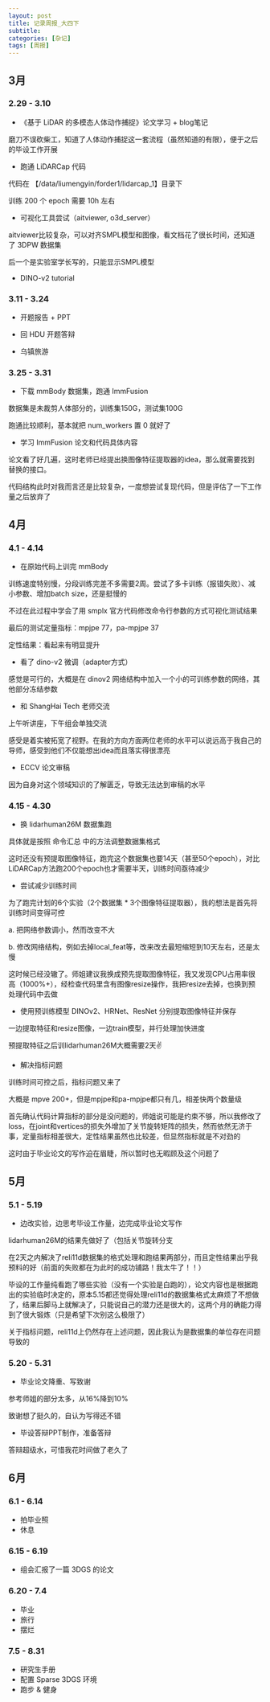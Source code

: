 ```yaml
---
layout: post
title: 记录周报_大四下
subtitle: 
categories: [杂记]
tags: [周报]
---
```


## 3月

### 2.29 - 3.10

- 《基于 LiDAR 的多模态人体动作捕捉》论文学习 + blog笔记

磨刀不误砍柴工，知道了人体动作捕捉这一套流程（虽然知道的有限），便于之后的毕设工作开展

- 跑通 LiDARCap 代码

代码在 【/data/liumengyin/forder1/lidarcap_1】目录下

训练 200 个 epoch 需要 10h 左右

- 可视化工具尝试（aitviewer, o3d_server）

aitviewer比较复杂，可以对齐SMPL模型和图像，看文档花了很长时间，还知道了 3DPW 数据集

后一个是实验室学长写的，只能显示SMPL模型

- DINO-v2 tutorial

### 3.11 - 3.24

- 开题报告 + PPT

- 回 HDU 开题答辩

- 乌镇旅游

### 3.25 - 3.31

- 下载 mmBody 数据集，跑通 ImmFusion

数据集是未裁剪人体部分的，训练集150G，测试集100G

跑通比较顺利，基本就把 num_workers 置 0 就好了

- 学习 ImmFusion 论文和代码具体内容

论文看了好几遍，这时老师已经提出换图像特征提取器的idea，那么就需要找到替换的接口。

代码结构此时对我而言还是比较复杂，一度想尝试复现代码，但是评估了一下工作量之后放弃了

## 4月

### 4.1 - 4.14

- 在原始代码上训完 mmBody

训练速度特别慢，分段训练完差不多需要2周。尝试了多卡训练（报错失败）、减小参数、增加batch size，还是挺慢的

不过在此过程中学会了用 smplx 官方代码修改命令行参数的方式可视化测试结果

最后的测试定量指标：mpjpe 77，pa-mpjpe 37

定性结果：看起来有明显提升

- 看了 dino-v2 微调（adapter方式）

感觉是可行的，大概是在 dinov2 网络结构中加入一个小的可训练参数的网络，其他部分冻结参数

- 和 ShangHai Tech 老师交流

上午听讲座，下午组会单独交流

感受是着实被拓宽了视野。在我的方向方面两位老师的水平可以说远高于我自己的导师，感受到他们不仅能想出idea而且落实得很漂亮

- ECCV 论文审稿

因为自身对这个领域知识的了解匮乏，导致无法达到审稿的水平

### 4.15 - 4.30

- 换 lidarhuman26M 数据集跑

具体就是按照 命令汇总 中的方法调整数据集格式

这时还没有预提取图像特征，跑完这个数据集也要14天（甚至50个epoch），对比LiDARCap方法跑200个epoch也才需要半天，训练时间亟待减少

- 尝试减少训练时间

为了跑完计划的6个实验（2个数据集 * 3个图像特征提取器），我的想法是首先将训练时间变得可控

a. 把网络参数调小，然而改变不大

b. 修改网络结构，例如去掉local_feat等，改来改去最短缩短到10天左右，还是太慢

这时候已经没辙了。师姐建议我换成预先提取图像特征，我又发现CPU占用率很高（1000%+），经检查代码里含有图像resize操作，我把resize去掉，也换到预处理代码中去做

- 使用预训练模型 DINOv2、HRNet、ResNet 分别提取图像特征并保存

一边提取特征和resize图像，一边train模型，并行处理加快进度

预提取特征之后训lidarhuman26M大概需要2天✌

- 解决指标问题

训练时间可控之后，指标问题又来了

大概是 mpve 200+，但是mpjpe和pa-mpjpe都只有几，相差快两个数量级

首先确认代码计算指标的部分是没问题的，师姐说可能是约束不够，所以我修改了loss，在joint和vertices的损失外增加了关节旋转矩阵的损失，然而依然无济于事，定量指标相差很大，定性结果虽然也比较差，但显然指标就是不对劲的

这时由于毕业论文的写作迫在眉睫，所以暂时也无暇顾及这个问题了

## 5月

### 5.1 - 5.19

- 边改实验，边思考毕设工作量，边完成毕业论文写作

lidarhuman26M的结果先做好了（包括关节旋转分支

在2天之内解决了reli11d数据集的格式处理和跑结果两部分，而且定性结果出乎我预料的好（前面的失败都在为此时的成功铺路！我太牛了！！）

毕设的工作量纯看跑了哪些实验（没有一个实验是白跑的），论文内容也是根据跑出的实验临时决定的，原本5.15都还觉得处理reli11d的数据集格式太麻烦了不想做了，结果后脚马上就解决了，只能说自己的潜力还是很大的，这两个月的确能力得到了很大锻炼（只是希望下次别这么极限了）

关于指标问题，reli11d上仍然存在上述问题，因此我认为是数据集的单位存在问题导致的

### 5.20 - 5.31

- 毕业论文降重、写致谢

参考师姐的部分太多，从16%降到10%

致谢想了挺久的，自认为写得还不错

- 毕设答辩PPT制作，准备答辩

答辩超级水，可惜我花时间做了老久了

## 6月

### 6.1 - 6.14

- 拍毕业照
- 休息

### 6.15 - 6.19

- 组会汇报了一篇 3DGS 的论文

### 6.20 - 7.4 

- 毕业 
- 旅行
- 摆烂

### 7.5 - 8.31

- 研究生手册
- 配置 Sparse 3DGS 环境
- 跑步 & 健身